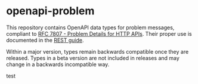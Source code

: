 # openapi-problem

This repository contains OpenAPI data types for problem messages, compliant to [RFC 7807 - Problem Details for HTTP APIs](https://tools.ietf.org/html/rfc7807).
Their proper use is documented in the [REST guide](https://www.gcloud.belgium.be/rest/#error-handling).

Within a major version, types remain backwards compatible once they are released.
Types in a beta version are not included in releases and may change in a backwards incompatible way.

test
